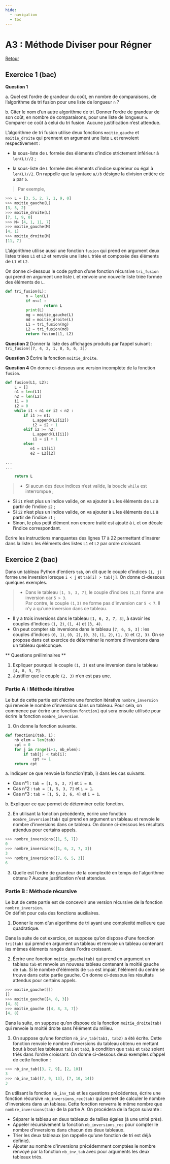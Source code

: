 ```yaml
---
hide:
  - navigation
  - toc
---
```


# **A3 : Méthode Diviser pour Régner**

[Retour](../)

## Exercice 1 (bac)

**Question 1**

a. Quel est l’ordre de grandeur du coût, en nombre de comparaisons, de l’algorithme de tri fusion pour une liste de longueur `n` ?

b. Citer le nom d’un autre algorithme de tri. Donner l’ordre de grandeur de son coût, en nombre de comparaisons, pour une liste de longueur `n`. Comparer ce coût à celui du tri fusion. Aucune justification n’est attendue.

L’algorithme de tri fusion utilise deux fonctions `moitie_gauche` et `moitie_droite` qui prennent en argument une liste `L` et renvoient respectivement :

* la sous-liste de `L` formée des éléments d’indice strictement inférieur à `len(L)//2` ;

* la sous-liste de `L` formée des éléments d’indice supérieur ou égal à `len(L)//2`. On rappelle que la syntaxe `a//b` désigne la division entière de `a` par `b`.

> Par exemple,
```Python
>>> L = [3, 5, 2, 7, 1, 9, 0]
>>> moitie_gauche(L)
[3, 5, 2]
>>> moitie_droite(L)
[7, 1, 9, 0]
>>> M= [4, 1, 11, 7]
>>> moitie_gauche(M)
[4, 1]
>>> moitie_droite(M)
[11, 7]
```

L’algorithme utilise aussi une fonction `fusion` qui prend en argument deux listes triées `L1` et `L2` et renvoie une liste `L` triée et composée des éléments de `L1` et `L2`.

On donne ci-dessous le code python d’une fonction récursive `tri_fusion` qui prend en argument une liste `L` et renvoie une nouvelle liste triée formée des éléments de `L`.

```Python
def tri_fusion(L):
         n = len(L)
         if n<=1 :
                 return L
         print(L)
         mg = moitie_gauche(L)
         md = moitie_droite(L)
         L1 = tri_fusion(mg)
         L2 = tri_fusion(md)
         return fusion(L1, L2)
```

**Question 2**
Donner la liste des affichages produits par l’appel suivant : `tri_fusion([7, 4, 2, 1, 8, 5, 6, 3])`  

**Question 3**
Écrire la fonction `moitie_droite`.

**Question 4**
On donne ci-dessous une version incomplète de la fonction `fusion`.

```Python
def fusion(L1, L2):
    L = []
    n1 = len(L1)
    n2 = len(L2)
    i1 = 0
    i2 = 0
    while i1 < n1 or i2 < n2 :
        if i1 >= n1:
            L.append(L2[i2])
            i2 = i2 + 1
        elif i2 >= n2:
            L.append(L1[i1])
            i1 = i1 + 1
        else:
           e1 = L1[i1]
           e2 = L2[i2]

...
...

    return L
```

> * Si aucun des deux indices n’est valide, la boucle `while` est interrompue ;  
* Si `i1` n’est plus un indice valide, on va ajouter à `L` les éléments de `L2` à partir de l’indice `i2` ;  
* Si `i2` n’est plus un indice valide, on va ajouter à `L` les éléments de `L1` à partir de l’indice `i1` ;  
* Sinon, le plus petit élément non encore traité est ajouté à `L` et on décale l’indice correspondant.  

Écrire les instructions manquantes des lignes 17 à 22 permettant d’insérer dans la liste `L` les éléments des listes `L1` et `L2` par ordre croissant.

## Exercice 2 (bac)

Dans un tableau Python d'entiers `tab`, on dit que le couple d’indices `(i, j)` forme une inversion lorsque  `i < j` et `tab[i] > tab[j]`. On donne ci-dessous quelques exemples. 
> * Dans le tableau `[1, 5, 3, 7]`, le couple d’indices `(1,2)` forme une inversion car `5 > 3`.  
Par contre, le couple `(1,3)` ne forme pas d'inversion car `5 < 7`.  Il n’y a qu’une inversion dans ce tableau. 
* Il y a trois inversions dans le tableau `[1, 6, 2, 7, 3]`, à savoir les couples d'indices `(1, 2)`, `(1, 4)` et `(3, 4)`. 
* On peut compter six inversions dans le tableau `[7, 6, 5, 3]` : les couples d'indices `(0, 1)`, `(0, 2)`, `(0, 3)`, `(1, 2)`, `(1, 3)` et `(2, 3)`. 
On se propose dans cet exercice de déterminer le nombre d’inversions dans un tableau quelconque. 
 
** Questions préliminaires **  
1.	Expliquer pourquoi le couple `(1, 3)` est une inversion dans le tableau `[4, 8, 3, 7]`.  
2.	Justifier que le couple `(2, 3)` n’en est pas une. 
 
### Partie A : Méthode itérative 
Le but de cette partie est d’écrire une fonction itérative `nombre_inversion` qui renvoie le nombre d’inversions dans un tableau. Pour cela, on commence par écrire une fonction `fonction1` qui sera ensuite utilisée pour écrire la fonction `nombre_inversion`.  

1. On donne la fonction suivante. 
 
```Python
def fonction1(tab, i):
    nb_elem = len(tab)
    cpt = 0
    for j in range(i+1, nb_elem):
        if tab[j] < tab[i]: 
            cpt += 1
    return cpt 
```

a. Indiquer ce que renvoie la fonction1(tab, i) dans les cas suivants. 
* Cas n°1 : `tab = [1, 5, 3, 7]` et `i = 0`. 
* Cas n°2 : `tab = [1, 5, 3, 7]` et `i = 1`. 
* Cas n°3 : `tab = [1, 5, 2, 6, 4]` et `i = 1`. 
 
b. Expliquer ce que permet de déterminer cette fonction. 
 
 
2. En utilisant la fonction précédente, écrire une fonction `nombre_inversion(tab)` qui prend en argument un tableau et renvoie le nombre d’inversions dans ce tableau. On donne ci-dessous les résultats attendus pour certains appels. 

```Python 
>>> nombre_inversions([1, 5, 7]) 
0 
>>> nombre_inversions([1, 6, 2, 7, 3]) 
3 
>>> nombre_inversions([7, 6, 5, 3]) 
6 
```

3.	Quelle est l’ordre de grandeur de la complexité en temps de l'algorithme obtenu ? Aucune justification n'est attendue. 
 
 
### Partie B : Méthode récursive 
 
Le but de cette partie est de concevoir une version récursive de la fonction `nombre_inversion`.  
On définit pour cela des fonctions auxiliaires. 
1.	Donner le nom d’un algorithme de tri ayant une complexité meilleure que quadratique. 
 
Dans la suite de cet exercice, on suppose qu’on dispose d'une fonction `tri(tab)` qui prend en argument un tableau et renvoie un tableau contenant les mêmes éléments rangés dans l'ordre croissant. 
 
2. Écrire une fonction `moitie_gauche(tab)` qui prend en argument un tableau `tab` et renvoie un nouveau tableau contenant la moitié gauche de `tab`. Si le nombre d'éléments de `tab` est impair, l'élément du centre se trouve dans cette partie gauche. On donne ci-dessous les résultats attendus pour certains appels. 

```Python
>>> moitie_gauche([]) 
[] 
>>> moitie_gauche([4, 8, 3]) 
[4, 8] 
>>> moitie_gauche ([4, 8, 3, 7]) 
[4, 8] 
```
 
Dans la suite, on suppose qu’on dispose de la fonction `moitie_droite(tab)` qui renvoie la moitié droite sans l’élément du milieu. 

3.	On suppose qu’une fonction `nb_inv_tab(tab1, tab2)` a été écrite. Cette fonction renvoie le nombre d’inversions du tableau obtenu en mettant bout à bout les tableaux `tab1` et `tab2`, à condition que `tab1` et `tab2` soient triés dans l’ordre croissant.  On donne ci-dessous deux exemples d’appel de cette fonction : 

```python 
>>> nb_inv_tab([3, 7, 9], [2, 10]) 
3 
>>> nb_inv_tab([7, 9, 13], [7, 10, 14]) 
3 
```

En utilisant la fonction `nb_inv_tab` et les questions précédentes, écrire une fonction récursive `nb_inversions_rec(tab)` qui permet de calculer le nombre d'inversions dans un tableau. Cette fonction renverra le même nombre que `nombre_inversions(tab)` de la partie A. On procédera de la façon suivante :  
 
* Séparer le tableau en deux tableaux de tailles égales (à une unité près). 
* Appeler récursivement la fonction `nb_inversions_rec` pour compter le nombre d’inversions dans chacun des deux tableaux. 
* Trier les deux tableaux (on rappelle qu'une fonction de tri est déjà définie). 
* Ajouter au nombre d'inversions précédemment comptées le nombre renvoyé par la fonction `nb_inv_tab` avec pour arguments les deux tableaux triés. 
